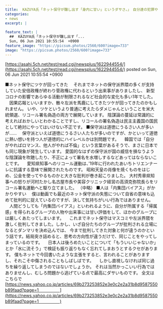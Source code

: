 ```yaml
---
title:  KAZUYA氏「ネット保守が醸し出す「身内に甘い」というダサさ。」　自分達の犯罪やデマ拡散を棚に上げてマスコミや左派を批判★６  
categories:
- news
excerpt: |
  
feature_text: |
  ##  KAZUYA氏「ネット保守が醸し出す「...
  Sun, 06 Jun 2021 10:55:54  +0900
feature_image: "https://picsum.photos/2560/600?image=733"
image: "https://picsum.photos/2560/600?image=733"
---
```


[https://asahi.5ch.net/test/read.cgi/newsplus/1622944554/](https://asahi.5ch.net/test/read.cgi/newsplus/1622944554/)
posted on Sun, 06 Jun 2021 10:55:54  +0900

<!--more-->

■ネット保守にツケが回ってきた 　それまでネットの保守派界隈の多くが支持していた安倍政権が終わり菅政権に代わるという出来事がありましたし、 新型コロナの影響であらゆる活動が制限されるなど社会的な変化も多い1年でした。 　因果応報といいますか、散々左派を馬鹿にしてきたツケが回ってきたのかもしれません。 いや、ツケというより普通に考えたらダメじゃんということを米大統領選、リコール署名偽造の両方で展開しています。 陰謀論の蔓延は常識的に考えればおかしいとわかることですし、リコールの署名偽造は民主主義国の国民として絶対にやってはいけない不正です。 ■保守派は道徳にうるさい人が多いが…… 　保守派といえば道徳にうるさい人たちが多いのですが、かといって道徳に熱い想いを持つ人が道徳的にハイレベルかは別問題です。 　韓国では「自分がやればロマンス、他人がやれば不倫」という言葉があるそうで、まさに日本でも同じ現象が発生しています。 愛国的なはずの保守派が国の威信を損なうような陰謀論を吹聴したり、不正によって署名を水増しするなどあってはならないことです。 　愛知県知事へのリコール運動は、’19年に行われたあいちトリエンナーレに抗議する意味で展開されたものです。 昭和天皇の肖像を焼くものをはじめ、公金を使ってやるものかと大きな批判が巻き起こりました。 大村秀章県知事への怒りが河村たかし名古屋市長や美容クリニック経営の高須克弥院長らをリコール署名運動へと駆り立てました。 （中略） ■人は「内集団バイアス」がかかりやすい 　僕は動画でも最近のネット保守派の失態について自省の意味も込めて批判的に捉えているのですが、決して気持ちがいい行為ではありません。 　人間どうしても「内集団バイアス」といわれるように、自分が所属する「帰属感」を得られるグループの人物や出来事には甘い評価をして、ほかのグループには厳しくあたってしまいます。 　これまでネット保守はマスコミや左派界隈を激しく批判してきました。しかし、いざ自分たちのグループが批判される立場になるとダンマリを決め込んでは、 今まで批判してきた対象と何が違うのかという話です。結局突き詰めると、思考の方向性が違うだけで、同じことをやってしまっているのです。 　日本人は後ろめたいことについて「もういいじゃないか」とか「水に流そう」で検証も振り返りもなく忘れてしまおうとするクセがあります。 僕もネットで今回書いたような主張をすると、言われることがありますし、それこそ中傷されることもしばしばです。 　しかし直視しなければ同じ過ちを繰り返してしまうのではないでしょうか。 それは当然かっこいい行為ではありませんし、むしろ問題から逃げている点で最高にダサいものです。 全文はこちらで [https://news.yahoo.co.jp/articles/69b273253852e3e0c2e2a31b8d9587550b89faad?page=1　　　　　](https://news.yahoo.co.jp/articles/69b273253852e3e0c2e2a31b8d9587550b89faad?page=1　　　　　) 　　　　
